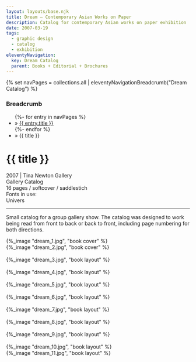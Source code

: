 ```yaml
---
layout: layouts/base.njk
title: Dream – Contemporary Asian Works on Paper
description: Catalog for contemporary Asian works on paper exhibition
date: 2007-03-19
tags:
  - graphic design
  - catalog
  - exhibition
eleventyNavigation:
  key: Dream Catalog
  parent: Books + Editorial + Brochures
---
```

{% set navPages = collections.all | eleventyNavigationBreadcrumb("Dream Catalog") %}
<div class="breadcrumb">
    <h3 class="visually-hidden">Breadcrumb</h3>
	<ul class="nav">
            {%- for entry in navPages %}
		<li class="nav-item"{% if entry.url == page.url %} class="active-breadcrumb"{% endif %}> » <a href="{{ entry.url }}">{{ entry.title }}</a></li>
  	    	{%- endfor %}
	    <li class="nav-item"><active-breadcrumb>» {{ title }}</active-breadcrumb></li>
	</ul>
</div>
<div class="container">
  <div class="row"></div>
	<div class="row">
		<div class="col">
			<h1>{{ title }}</h1>
			<figcaption>2007 | Tina Newton Gallery</figcaption>
            <figcaption>Gallery Catalog</br>16 pages / softcover / saddlestich</figcaption>
            <figcaption>Fonts in use:</br>Univers</figcaption>
            </ul>
			<hr>
		    	<p>Small catalog for a group gallery show. The catalog was designed to work being read from front to back or back to front, including page numbering for both directions.</p>
		</div>
        <div class="col-1 col-1-md col-1-lg"></div>
		<div class="col">
			{%_image "dream_1.jpg", "book cover" %}
		</div>
        <div class="col-1 col-1-md col-1-lg"></div>
	</div>
	<div class="row">
        <div class="col-1 col-1-md col-1-lg"></div>
		<div class="col">
            {%_image "dream_2.jpg", "book cover" %}
        </br></br>
            {%_image "dream_3.jpg", "book layout" %}
        </br></br>
            {%_image "dream_4.jpg", "book layout" %}
        </br></br>
            {%_image "dream_5.jpg", "book layout" %}
        </br></br>
            {%_image "dream_6.jpg", "book layout" %}
        </br></br>
            {%_image "dream_7.jpg", "book layout" %}
        </br></br>
            {%_image "dream_8.jpg", "book layout" %}
        </br></br>
            {%_image "dream_9.jpg", "book layout" %}
        </br></br>
            {%_image "dream_10.jpg", "book layout" %}
        </div>
        <div class="col-1 col-1-md col-1-lg"></div>
  	</div>
    <div class="row">
		<div class="col"></div>
        <div class="col-1 col-1-md col-1-lg"></div>
		<div class="col">
            {%_image "dream_11.jpg", "book layout" %}
      	</div>
		<div class="col-1 col-1-md col-1-lg"></div>
    </div>
</div>